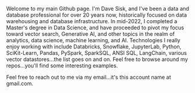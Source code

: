 Welcome to my main Github page.  I'm Dave Sisk, and I've been a data and database professional for over 20 years now, historically focused on data warehousing and database infrastructure. In mid-2022, I completed a Master's degree in Data Science, and have proceeded to pivot my focus toward vector search, Generative AI, and other topics in the realm of analytics, data science, machine learning, and AI. Technologies I really enjoy working with include Databricks, Snowflake, JupyterLab, Python, SciKit-Learn, Pandas, PySpark, SparkSQL, ANSI SQL, LangChain, various vector datastores...the list goes on and on. Feel free to browse around my repos...you'll find some interesting examples. 

Feel free to reach out to me via my email...it's this account name at gmail.com.

<!---
davidcsisk/davidcsisk is a ✨ special ✨ repository because its `README.md` (this file) appears on your GitHub profile.
You can click the Preview link to take a look at your changes.
--->
